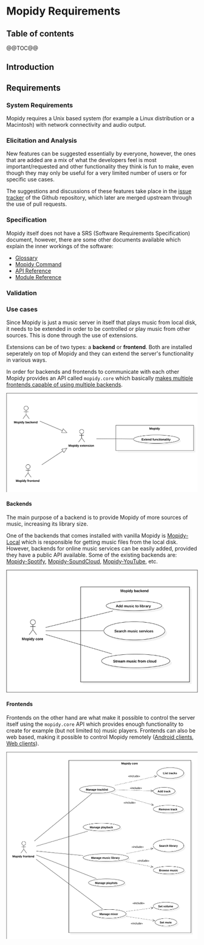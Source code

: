 # Mopidy Requirements

## Table of contents
@@TOC@@

## Introduction

## Requirements

### System Requirements

Mopidy requires a Unix based system (for example a Linux distribution or a Macintosh) with network connectivity and audio output.

### Elicitation and Analysis

New features can be suggested essentially by everyone, however, the ones that are added are a mix of what the developers feel is most important/requested and other functionality they think is fun to make, even though they may only be useful for a very limited number of users or for specific use cases.

The suggestions and discussions of these features take place in the [issue tracker](https://github.com/mopidy/mopidy/issues) of the Github repository, which later are merged upstream through the use of pull requests.

### Specification

Mopidy itself does not have a SRS (Software Requirements Specification) document, however, there are some other documents available which explain the inner workings of the software:
* [Glossary](https://mopidy.readthedocs.org/en/latest/glossary/)
* [Mopidy Command](https://mopidy.readthedocs.org/en/latest/command/)
* [API Reference](https://mopidy.readthedocs.org/en/latest/api/)
* [Module Reference](https://mopidy.readthedocs.org/en/latest/modules/)

### Validation

### Use cases

Since Mopidy is just a music server in itself that plays music from local disk, it needs to be extended in order to be controlled or play music from other sources. This is done through the use of extensions.

Extensions can be of two types: a **backend** or **frontend**.
Both are installed seperately on top of Mopidy and they can extend the server's functionality in various ways.

In order for backends and frontends to communicate with each other Mopidy provides an API called `mopidy.core` which basically [makes multiple frontends capable of using multiple backends](https://mopidy.readthedocs.org/en/latest/glossary/#term-core).

<img src="./images/uml/mopidy.png" width="600" />

#### Backends

The main purpose of a backend is to provide Mopidy of more sources of music, increasing its library size.

One of the backends that comes installed with vanilla Mopidy is [Mopidy-Local](https://mopidy.readthedocs.org/en/latest/ext/local/) which is responsible for getting music files from the local disk.
However, backends for online music services can be easily added, provided they have a public API available.
Some of the existing backends are:
[Mopidy-Spotify](https://github.com/mopidy/mopidy-spotify),
[Mopidy-SoundCloud](https://github.com/mopidy/mopidy-soundcloud),
[Mopidy-YouTube](https://github.com/dz0ny/mopidy-youtube), etc.

<img src="./images/uml/backend.png" width="600" />

#### Frontends

Frontends on the other hand are what make it possible to control the server itself using the `mopidy.core` API which provides enough functionality to create for example (but not limited to) music players.
Frontends can also be web based, making it possible to control Mopidy remotely ([Android clients](http://mopidy.readthedocs.org/en/latest/clients/mpd/#mpd-android-clients), [Web clients](http://mopidy.readthedocs.org/en/latest/clients/mpd/#mpd-web-clients)).

<img src="./images/uml/core.png" width="600" />





